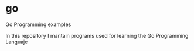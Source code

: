 # go
Go Programming examples

In this repository I mantain programs used for learning the Go Programming Languaje
